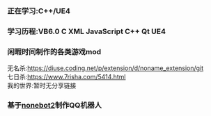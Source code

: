 ### 正在学习:C++/UE4 ###

### 学习历程:VB6.0 C XML JavaScript C++ Qt UE4 ###

### 闲暇时间制作的各类游戏mod ###
无名杀:https://diuse.coding.net/p/extension/d/noname_extension/git</br>
七日杀:https://www.7risha.com/5414.html</br>
我的世界:暂时无分享链接</br>

<h3>基于<a href="https://github.com/nonebot/nonebot">nonebot2</a>制作QQ机器人</h3>

